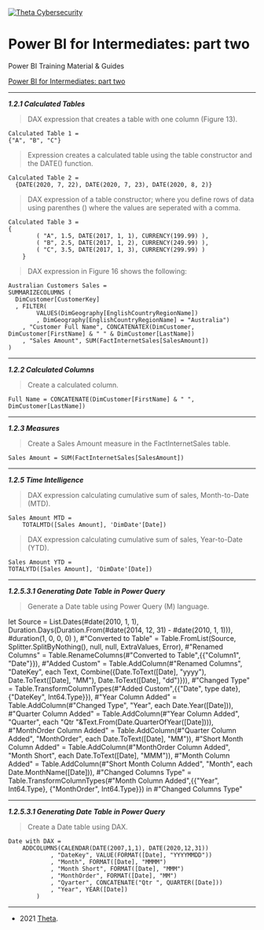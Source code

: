 <a href="https://www.theta.co.nz/solutions/cyber-security/">
<img src="https://avatars0.githubusercontent.com/u/2897191?s=70&v=4" 
title="Theta Cybersecurity" alt="Theta Cybersecurity">
</a>

<!-- project title -->
<!-- first.last@theta.co.nz -->
<!-- development/test/production -->

# Power BI for Intermediates: part two

Power BI Training Material & Guides

<!---add link to the power BI pdf -->
[Power BI for Intermediates: part two](https://theta.co.nz/cyber) 

---
***1.2.1 Calculated Tables***

> DAX expression that creates a table with one column (Figure 13). 

    Calculated Table 1 =
    {"A", "B", "C"}
      
> Expression creates a calculated table using the table constructor and the DATE() function.

    Calculated Table 2 =
      {DATE(2020, 7, 22), DATE(2020, 7, 23), DATE(2020, 8, 2)}
      
> DAX expression of a table constructor; where you define rows of data using parenthes () where the values are seperated with a comma. 

    Calculated Table 3 =
    {
            ( "A", 1.5, DATE(2017, 1, 1), CURRENCY(199.99) ),       
            ( "B", 2.5, DATE(2017, 1, 2), CURRENCY(249.99) ),      
            ( "C", 3.5, DATE(2017, 1, 3), CURRENCY(299.99) )
        }

> DAX expression in Figure 16 shows the following:
    
    Australian Customers Sales =
    SUMMARIZECOLUMNS (
      DimCustomer[CustomerKey]
      , FILTER(
			VALUES(DimGeography[EnglishCountryRegionName])
			, DimGeography[EnglishCountryRegionName] = "Australia")
        , "Customer Full Name", CONCATENATEX(DimCustomer, DimCustomer[FirstName] & " " & DimCustomer[LastName])
		, "Sales Amount", SUM(FactInternetSales[SalesAmount]) 
    )


---

***1.2.2 Calculated Columns***

> Create a calculated column.

    Full Name = CONCATENATE(DimCustomer[FirstName] & " ", DimCustomer[LastName])

---

***1.2.3 Measures***

> Create a Sales Amount measure in the FactInternetSales table.

    Sales Amount = SUM(FactInternetSales[SalesAmount])
    
---

***1.2.5 Time Intelligence***

> DAX expression calculating cumulative sum  of sales, Month-to-Date (MTD).

    Sales Amount MTD =
        TOTALMTD([Sales Amount], 'DimDate'[Date])

> DAX expression calculating cumulative sum  of sales, Year-to-Date (YTD).

    Sales Amount YTD = 
    TOTALYTD([Sales Amount], 'DimDate'[Date])
    
---

***1.2.5.3.1 Generating Date Table in Power Query***

> Generate a Date table using Power Query (M) language.
       
let
Source = List.Dates(#date(2010, 1, 1), Duration.Days(Duration.From(#date(2014, 12, 31) -
#date(2010, 1, 1))), #duration(1, 0, 0, 0) ),
#"Converted to Table" = Table.FromList(Source, Splitter.SplitByNothing(), null, null, ExtraValues,
Error),
#"Renamed Columns" = Table.RenameColumns(#"Converted to Table",{{"Column1", "Date"}}),
#"Added Custom" = Table.AddColumn(#"Renamed Columns", "DateKey", each Text,
Combine({Date.ToText([Date], "yyyy"), Date.ToText([Date], "MM"), Date.ToText([Date], "dd")})),
#"Changed Type" = Table.TransformColumnTypes(#"Added Custom",{{"Date", type date},
{"DateKey", Int64.Type}}),
#"Year Column Added" = Table.AddColumn(#"Changed Type", "Year", each Date.Year([Date])),
#"Quarter Column Added" = Table.AddColumn(#"Year Column Added", "Quarter", each "Qtr
"&Text.From(Date.QuarterOfYear([Date]))),
#"MonthOrder Column Added" = Table.AddColumn(#"Quarter Column Added", "MonthOrder",
each Date.ToText([Date], "MM")),
#"Short Month Column Added" = Table.AddColumn(#"MonthOrder Column Added", "Month
Short", each Date.ToText([Date], "MMM")),
#"Month Column Added" = Table.AddColumn(#"Short Month Column Added", "Month", each
Date.MonthName([Date])),
#"Changed Columns Type" = Table.TransformColumnTypes(#"Month Column Added",{{"Year",
Int64.Type}, {"MonthOrder", Int64.Type}})
in
#"Changed Columns Type"

---

***1.2.5.3.1 Generating Date Table in Power Query***

> Create a Date table using DAX.
        
    Date with DAX =
        ADDCOLUMNS(CALENDAR(DATE(2007,1,1), DATE(2020,12,31))
                , "DateKey", VALUE(FORMAT([Date], "YYYYMMDD"))
                , "Month", FORMAT([Date], "MMMM")
                , "Month Short", FORMAT([Date], "MMM")
                , "MonthOrder", FORMAT([Date], "MM") 
                , "Qyarter", CONCATENATE("Qtr ", QUARTER([Date]))
                , "Year", YEAR([Date])
            )

---

- 2021 <a href="https://www.theta.co.nz" target="_blank">Theta</a>.
